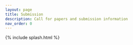 ```yaml
---
layout: page
title: Submission
description: Call for papers and submission information
nav_order: 0
---
```


{% include splash.html %}

